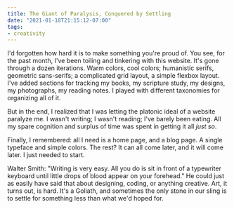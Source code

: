 ```yaml
---
title: The Giant of Paralysis, Conquered by Settling
date: "2021-01-18T21:15:12-07:00"
tags:
- creativity
---
```

I'd forgotten how hard it is to make something you're proud of. You see, for the past month, I've been toiling and tinkering with this website. It's gone through a dozen iterations. Warm colors, cool colors; humanistic serifs, geometric sans-serifs; a complicated grid layout, a simple flexbox layout. I've added sections for tracking my books, my scripture study, my designs, my photographs, my reading notes. I played with different taxonomies for organizing all of it.

But in the end, I realized that I was letting the platonic ideal of a website paralyze me. I wasn't writing; I wasn't reading; I've barely been eating. All my spare cognition and surplus of time was spent in getting it all *just so*.

Finally, I remembered: all I need is a home page, and a blog page. A single typeface and simple colors. The rest? It can all come later, and it will come later. I just needed to start.

Walter Smith: "Writing is very easy. All you do is sit in front of a typewriter keyboard until little drops of blood appear on your forehead." He could just as easily have said that about designing, coding, or anything creative. Art, it turns out, is hard. It's a Goliath, and sometimes the only stone in our sling is to settle for something less than what we'd hoped for.